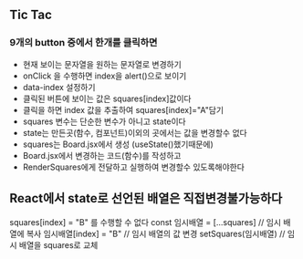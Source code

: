 ## Tic Tac

### 9개의 button 중에서 한개를 클릭하면

- 현재 보이는 문자열을 원하는 문자열로 변경하기
- onClick 을 수행하면 index을 alert()으로 보이기
- data-index 설정하기
- 클릭된 버튼에 보이는 값은 squares[index]값이다
- 클릭을 하면 index 값을 추출하여 squares[index]="A"담기
- squares 변수는 단순한 변수가 아니고 state이다
- state는 만든곳(함수, 컴포넌트)이외의 곳에서는 값을 변경할수 없다
- squares는 Board.jsx에서 생성 (useState()했기때문에)
- Board.jsx에서 변경하는 코드(함수)를 작성하고
- RenderSquares에게 전달하고 실행하여 변경할수 있도록해야한다

## React에서 state로 선언된 배열은 직접변경불가능하다
squares[index] = "B" 를 수행할 수 없다
const 임시배열 = [...squares] // 임시 배열에 복사
임시배열[index] = "B" // 임시 배열의 값 변경
setSquares(임시배열) // 임시 배열을 squares로 교체
